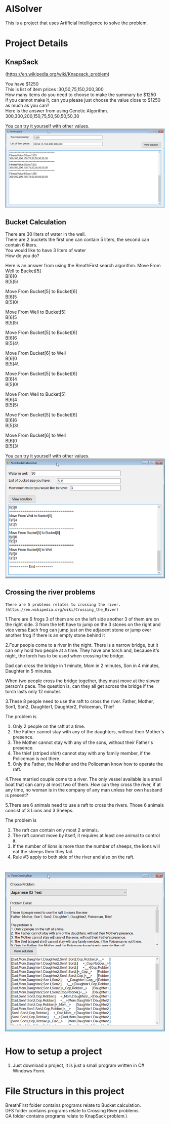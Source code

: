 # AISolver
This is a project that uses Artificial Intelligence to solve the problem.

# Project Details


## KnapSack
(https://en.wikipedia.org/wiki/Knapsack_problem)

You have $1250\
This is list of item prices :30,50,75,150,200,300\
How many items do you need to choose to make the summary be $1250\
if you cannot make it, can you please just choose the value close to $1250 as much as you can?\
Here is the answer from using Genetic Algorithm.\
300,300,200,150,75,50,50,50,50,30


You can try it yourself with other values.
![Image Image](https://raw.githubusercontent.com/KDevZilla/Resource/main/AISolver_KnapSack_01.png)

## Bucket Calculation
There are 30 liters of water in the well.\
There are 2 buckets the first one can contain 5 liters, the second can contain 6 liters.\
You would like to have 3 liters of water\
How do you do?

Here is an answer from using the BreathFirst search algorithm. 
Move From Well to Bucket[5]\
B[6]0\
B[5]5\

Move From Bucket[5] to Bucket[6]\
B[6]5\
B[5]0\

Move From Well to Bucket[5]\
B[6]5\
B[5]5\

Move From Bucket[5] to Bucket[6]\
B[6]6\
B[5]4\

Move From Bucket[6] to Well\
B[6]0\
B[5]4\

Move From Bucket[5] to Bucket[6]\
B[6]4\
B[5]0\

Move From Well to Bucket[5]\
B[6]4\
B[5]5\

Move From Bucket[5] to Bucket[6]\
B[6]6\
B[5]3\

Move From Bucket[6] to Well\
B[6]0\
B[5]3\

You can try it yourself with other values.
![Image Image](https://raw.githubusercontent.com/KDevZilla/Resource/main/AISolver_BucketCalculation_01.png)
## Crossing the river problems

	There are 5 problems relates to crossing the river.
	(https://en.wikipedia.org/wiki/Crossing_the_River)
	
1.There are 6 frogs
3 of them are on the left side another 3 of them are on the right side. 
3 from the left have to jump on the 3 stones on the right and vice versa 
Each frog can jump just on the adjacent stone or jump over another frog if there is an empty stone behind it


2.Four people come to a river in the night. 
There is a narrow bridge, 
but it can only hold two people at a time. 
They have one torch and, because it's night, 
the torch has to be used when crossing the bridge. 

Dad can cross the bridge in 1 minute, 
Mom in 2 minutes, 
Son in 4 minutes, 
Daughter in 5 minutes. 

When two people cross the bridge together, 
they must move at the slower person's pace. 
The question is, can they all get across the bridge if the torch lasts only 12 minutes


3.These 8 people need to use the raft to cross the river.
Father, Mother, Son1, Son2, Daughter1, Daughter2, Policeman, Thief

The problem is
1. Only 2 people on the raft at a time.
2. The Father cannot stay with any of the daughters, without their Mother's presence.
3. The Mother cannot stay with any of the sons, without their Father's presence.
4. The thief (striped shirt) cannot stay with any family member, if the Policeman is not there.
5. Only the Father, the Mother and the Policeman know how to operate the raft.

4.Three married couple come to a river. The only vessel available is a small boat
that can carry at most two of them. How can they cross the river, if at any time,
no woman is in the company of any man unless her own husband is present?

5.There are 6 animals need to use a raft to cross the rivers.
Those 6 animals consist of 3 Lions and 3 Sheeps.

The problem is
1. The raft can contain only most 2 animals.
2. The raft cannot move by itself, it requires at least one animal to control it.
3. If the number of lions is more than the number of sheeps, the lions will eat the sheeps then they fail.
4. Rule #3 apply to both side of the river and also on the raft.

![Image Image](https://raw.githubusercontent.com/KDevZilla/Resource/main/AISolver_Crossing_River_01.png)
====================================

# How to setup a project
1. Just download a project, it is just a small program written in C# Windows Form.

# File Structurs in this project
BreathFirst folder contains programs relate to Bucket calculation.\
DFS folder contains programs relate to Crossing River problems.\
GA folder contains programs relate to KnapSack problem.\

